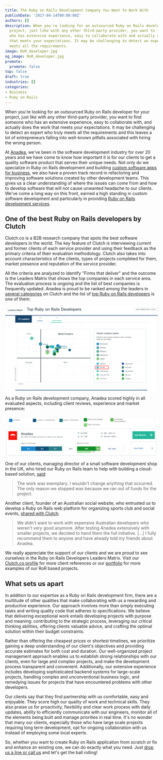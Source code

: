 ```yaml
---
title: The Ruby on Rails Development Company You Want to Work With
publishDate: '2017-04-14T00:00:00Z'
authors: []
description: When you're looking for an outsourced Ruby on Rails developer for your
  project, just like with any other third-party provider, you want to find someone
  who has extensive experience, easy to collaborate with and actually does the work
  that meets your expectations. It may be challenging to detect an expert who truly
  meets all the requirements.
image: RoR_developer.jpg
og_image: RoR_developer.jpg
promote:
  promote: false
top: false
draft: true
industries: []
categories:
- Business
- Ruby on Rails
---
```

When you're looking for an outsourced Ruby on Rails developer for your project, just like with any other third-party provider, you want to find someone who has an extensive experience, easy to collaborate with, and actually does the work that meets your expectations. It may be challenging to detect an expert who truly meets all the requirements and this leaves a lot of entrepreneurs falling into well-known pitfalls associated with hiring the wrong person.

At [Anadea](https://anadea.info/), we've been in the software development industry for over 20 years and we have come to know how important it is for our clients to get a quality software product that serves their unique needs. Not only do we specialize in Ruby on Rails development and building [custom software apps for business](/solutions), we also have a proven track record in refactoring and improving software solutions created by other development teams. This gives us a clear understanding of where the issues can come from and how to develop software that will not cause unwanted headache to our clients. We've come a long way on this front, earned a high standing in custom software development and particularly in providing [Ruby on Rails development services](/services/web-development/ruby-on-rails-development).

## One of the best Ruby on Rails developers by Clutch

Clutch.co is a B2B research company that spots the best software developers in the world. The key feature of Clutch is interviewing current and former clients of each service provider and using their feedback as the primary criteria of their evaluation methodology. Clutch also takes into account characteristics of the clients, types of projects completed for them, market presence and reputation of the service provider.

All the criteria are analyzed to identify "Firms that deliver" and the outcome is the Leaders Matrix that shows the top companies in each service area. The evaluation process is ongoing and the list of best companies is frequently updated. Anadea is proud to be ranked among the leaders in [several categories](https://anadea.info/awards-achievements) on Clutch and the list of <a href="https://clutch.co/developers/ruby-rails/research" target="_blank">top Ruby on Rails developers</a> is one of them:

![Top Ruby on Rails Development Firms](Leaders_matrix_ror-120417.png)

As a Ruby on Rails development company, Anadea scored highly in all evaluated aspects, including client reviews, experience and market presence:

![Anadea is one of leading RoR development companies](Anadea_ror.png)

One of our clients, managing director of a small software development shop in the UK, who hired our Ruby on Rails team to help with building a cloud-based solution, <a href="https://clutch.co/profile/anadea#review-112357" rel="nofollow" target="_blank">said</a>:

> The work was exemplary. I wouldn't change anything that occurred. The only reason we stopped was because we ran out of funds for the project.

Another client, founder of an Australian social website, who entrusted us to develop a Ruby on Rails web platform for organizing sports club and social events, <a href="https://clutch.co/profile/anadea#review-24389" rel="nofollow" target="_blank">shared with Clutch</a>:

> We didn't want to work with expensive Australian developers who weren't very good anymore. After testing Anadea extensively with smaller projects, we decided to hand them the full initiative. [...] I fully recommend them to anyone and have already told my friends about Anadea.

We really appreciate the support of our clients and we are proud to see ourselves in the Ruby on Rails Developers Leaders Matrix. Visit our <a href="https://clutch.co/profile/anadea" target="_blank">Clutch.co profile</a> for more client references or our [portfolio](https://anadea.info/projects) for more examples of our RoR based projects.

## What sets us apart

In addition to our expertise as a Ruby on Rails development firm, there are a multitude of other qualities that make collaborating with us a rewarding and productive experience. Our approach involves more than simply executing tasks and writing quality code that adheres to specifications. We believe that delivering exceptional work entails developing projects with purpose and meaning: contributing to the strategic process, leveraging our critical thinking abilities, offering clients valuable advice, and crafting the optimal solution within their budget constraints.

Rather than offering the cheapest prices or shortest timelines, we prioritize gaining a deep understanding of our client's objectives and providing accurate estimates for both cost and duration. Our well-organized project management approach enables us to establish strong relationships with our clients, even for large and complex projects, and make the development process transparent and convenient. Additionally, our extensive experience includes developing sophisticated backend systems for large-scale projects, handling complex and unconventional business logic, and remedying issues for projects that have encountered problems with other developers.

Our clients say that they find partnership with us comfortable, easy and enjoyable. They score high our quality of work and technical skills. They also praise us for proactivity, flexibility and clear work process with daily updates, ability to efficiently communicate with our engineers, monitor all of the elements being built and manage priorities in real time. It's no wonder that many our clients, especially those who have large scale projects requiring long term development, opt for ongoing collaboration with us instead of employing some local experts.

So, whether you want to create Ruby on Rails application from scratch or fix and enhance an existing one, we can do exactly what you need. Just [drop us a line or call us](https://anadea.info/contacts) and let's get the ball rolling!
